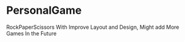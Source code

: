 # PersonalGame
RockPaperScissors With Improve Layout and Design, Might add More Games In the Future
